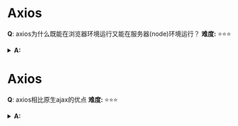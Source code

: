 # Axios
**Q**: axios为什么既能在浏览器环境运行又能在服务器(node)环境运行？
**难度:**  &#x2B50;&#x2B50;&#x2B50;
<details>
    <summary> <span style='font-weight:bold'> A:</span> </summary>

     
axios在浏览器端使用XMLHttpRequest对象发送ajax请求；在node环境使用http对象发送ajax请求。
  ```js
  var defaults.adapter = getDefaultAdapter();
function getDefaultAdapter () {
	var adapter;
    if (typeof XMLHttpRequest !== 'undefined') {
    	// 浏览器环境
        adapter = require('./adapter/xhr');
    } else if (typeof process !== 'undefined') {
    	// node环境
        adapter = require('./adapter/http');
    }
   return adapter;
}
  ```
上面几行代码，可以看出：XMLHttpRequest 是一个 API，它为客户端提供了在客户端和服务器之间传输数据的功能；process 对象是一个 global （全局变量），提供有关信息，控制当前 Node.js 进程。原来作者是通过判断XMLHttpRequest和process这两个全局变量来判断程序的运行环境的，从而在不同的环境提供不同的http请求模块，实现客户端和服务端程序的兼容。

参考：https://juejin.cn/post/6844904008872624142
</details>

# Axios
**Q**: axios相比原生ajax的优点
**难度:**  &#x2B50;&#x2B50;&#x2B50;
<details>
    <summary> <span style='font-weight:bold'> A:</span> </summary>

     
本身是针对MVC的编程,不符合现在前端MVVM的浪潮
基于原生的XHR开发，XHR本身的架构不清晰。
JQuery整个项目太大，单纯使用ajax却要引入整个JQuery非常的不合理（采取个性化打包的方案又不能享受CDN服务）不符合关注分离（Separation of Concerns）的原则配置和调用方式非常混乱，而且基于事件的异步模型不友好。

参考：https://juejin.cn/post/6844904008872624142
</details>